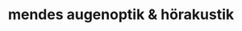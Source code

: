 ---
title: "mendes augenoptik & hörakustik"
url: /memmingerberg/mendes-augenoptik-und-hoerakustik/
shop: Optiker
---